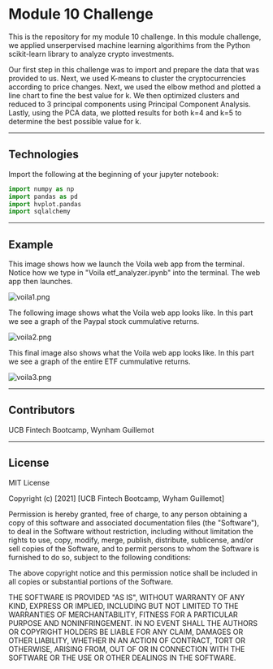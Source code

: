 # Module 10 Challenge

This is the repository for my module 10 challenge. In this module challenge, we applied unserpervised machine learning algorithims from the Python scikit-learn library to analyze crypto investments.

Our first step in this challenge was to import and prepare the data that was provided to us. Next, we used K-means to cluster the cryptocurrencies according to price changes. Next, we used the elbow method and plotted a line chart to fine the best value for k. We then optimized clusters and reduced to 3 principal components using Principal Component Analysis. Lastly, using the PCA data, we plotted results for both k=4 and k=5 to determine the best possible value for k. 

---

## Technologies

Import the following at the beginning of your jupyter notebook:

```python
import numpy as np
import pandas as pd
import hvplot.pandas
import sqlalchemy
```

---

## Example

This image shows how we launch the Voila web app from the terminal. Notice how we type in "Voila etf_analyzer.ipynb" into the terminal. The web app then launches.

![voila1.png](voila1.png)

The following image shows what the Voila web app looks like. In this part we see a graph of the Paypal stock cummulative returns.

![voila2.png](voila2.png)

This final image also shows what the Voila web app looks like. In this part we see a graph of the entire ETF cummulative returns.

![voila3.png](voila3.png)

---

## Contributors

UCB Fintech Bootcamp, Wynham Guillemot 

---

## License

MIT License

Copyright (c) [2021] [UCB Fintech Bootcamp, Wyham Guillemot]

Permission is hereby granted, free of charge, to any person obtaining a copy
of this software and associated documentation files (the "Software"), to deal
in the Software without restriction, including without limitation the rights
to use, copy, modify, merge, publish, distribute, sublicense, and/or sell
copies of the Software, and to permit persons to whom the Software is
furnished to do so, subject to the following conditions:

The above copyright notice and this permission notice shall be included in all
copies or substantial portions of the Software.

THE SOFTWARE IS PROVIDED "AS IS", WITHOUT WARRANTY OF ANY KIND, EXPRESS OR
IMPLIED, INCLUDING BUT NOT LIMITED TO THE WARRANTIES OF MERCHANTABILITY,
FITNESS FOR A PARTICULAR PURPOSE AND NONINFRINGEMENT. IN NO EVENT SHALL THE
AUTHORS OR COPYRIGHT HOLDERS BE LIABLE FOR ANY CLAIM, DAMAGES OR OTHER
LIABILITY, WHETHER IN AN ACTION OF CONTRACT, TORT OR OTHERWISE, ARISING FROM,
OUT OF OR IN CONNECTION WITH THE SOFTWARE OR THE USE OR OTHER DEALINGS IN THE
SOFTWARE.
